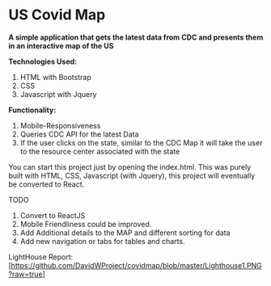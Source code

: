 # US Covid Map

**A simple application that gets the latest data from CDC and presents them in an interactive map of the US** 

**Technologies Used:**

1. HTML with Bootstrap
2. CSS
3. Javascript with Jquery

**Functionality:**

1. Mobile-Responsiveness
2. Queries CDC API for the latest Data
3. If the user clicks on the state, similar to the CDC Map it will take the user to the resource center associated with the state

You can start this project just by opening the index.html. This was purely built with HTML, CSS, Javascript (with Jquery), this project will eventually be converted to React.

TODO
1. Convert to ReactJS
2. Mobile Friendliness could be improved. 
3. Add Additional details to the MAP and different sorting for data
4. Add new navigation or tabs for tables and charts. 

LightHouse Report: 
[https://github.com/DavidWProject/covidmap/blob/master/Lighthouse1.PNG?raw=true]
